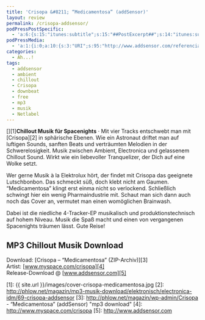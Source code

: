 ```yaml
---
title: 'Crisopa &#8211; “Medicamentosa” (addSensor)'
layout: review
permalink: /crisopa-addsensor/
podPressPostSpecific:
  - 'a:6:{s:15:"itunes:subtitle";s:15:"##PostExcerpt##";s:14:"itunes:summary";s:15:"##PostExcerpt##";s:15:"itunes:keywords";s:17:"##WordPressCats##";s:13:"itunes:author";s:10:"##Global##";s:15:"itunes:explicit";s:2:"No";s:12:"itunes:block";s:2:"No";}'
podPressMedia:
  - 'a:1:{i:0;a:10:{s:3:"URI";s:95:"http://www.addsensor.com/referencias/addSensor009/addsensor009_Medicamentosa_02_Algo_Ci%e1n.mp3";s:5:"title";s:20:"Crisopa "Algo Cián"";s:4:"type";s:9:"audio_mp3";s:4:"size";s:8:"13446995";s:8:"duration";s:4:"5:36";s:12:"previewImage";s:80:"http://phlow.net/magazin/wp-content/plugins/podpress//images/vpreview_center.png";s:10:"dimensionW";s:3:"320";s:10:"dimensionH";s:3:"240";s:3:"rss";s:2:"on";s:4:"atom";s:2:"on";}}'
categories:
  - Ah...!
tags:
  - addsensor
  - ambient
  - chillout
  - Crisopa
  - downbeat
  - free
  - mp3
  - musik
  - Netlabel
---
```

[<img class="left" title="Cover Artwork crisopa medicamentosa" src="{{ site.url }}/images/cover-crisopa-medicamentosa.jpg" alt="" />][1]**Chillout Musik für Spacenights** &middot; Mit vier Tracks entschwebt man mit [Crisopa][2] in sphärische Ebenen. Wie ein Astronaut driftet man auf luftigen Sounds, sanften Beats und verträumten Melodien in der Schwerelosigkeit. Musik zwischen Ambient, Electronica und gelassenem Chillout Sound. Wirkt wie ein liebevoller Tranquelizer, der Dich auf eine Wolke setzt.<!--more-->


  


Wer gerne Musik à la Elektrolux hört, der findet mit Crisopa das geeignete Lutschbonbon. Das schmeckt süß, doch klebt nicht am Gaumen. &#8220;Medicamentosa&#8221; klingt erst einma nicht so verlockend. Schließlich schwingt hier ein wenig Pharmaindustrie mit. Schaut man sich dann auch noch das Cover an, vermutet man einen womöglichen Brainwash.

Dabei ist die niedliche 4-Tracker-EP musikalisch und produktionstechnisch auf hohem Niveau. Musik die Spaß macht und einen von vergangenen Spacenights träumen lässt. Gute Reise!

## MP3 Chillout Musik Download

Download: [Crisopa &#8211; “Medicamentosa” (ZIP-Archiv)][3]  
Artist: [www.myspace.com/crisopa][4]  
Release-Download @ [www.addsensor.com][5]

 [1]: {{ site.url }}/images/cover-crisopa-medicamentosa.jpg
 [2]: http://phlow.net/magazin/mp3-musik-download/elektronisch/electronica-idm/69-crisopa-addsensor
 [3]: http://phlow.net/magazin/wp-admin/Crisopa - “Medicamentosa” (addSensor) "mp3 download"
 [4]: http://www.myspace.com/crisopa
 [5]: http://www.addsensor.com